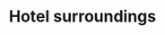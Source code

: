 ---
layout: "pages/okoli.njk"

title: 'Hotel surroundings'
description: 'The hotel surroundings offer trips, sports experiences and relaxation in nature. Discover tips for activities during your stay at Chateau Orlice.'
permalink: 'en/okoli-chateau-orlice/'

eleventyNavigation:
  key: Hotel surroundings
  parent: Services and experiences
  order: 700


landing:
  breadcrumbsHome: Home
  breadcrumbsCurrent: Hotel surroundings

  heading: Surroundings of<br>Chateau Orlice

  mouseIconAlt: Computer mouse icon

  imageUrl: /assets/images/surroundings/surroundings-1.jpg
  imageAlt: Hotel Chateau Orlice in winter


serviceInfo:
  topper: Outdoor activities
  heading: Enjoy your free time with outdoor activities

  text: The hotel offers bicycles and scooters for trips along the surrounding cycle paths. If you prefer calmer waters, you can rent a boat and enjoy romantic moments on the pond right next to Chateau Orlice. And for those seeking relaxation in the quiet of nature, we offer fishing – just cast your line and let your worries float away with the current.

  items:
    - title: Bikes and scooters

      imageUrl: /assets/images/surroundings/services/kolobezky.jpg
      imageAlt: Hotel guests on scooters

    - title: Boats

      imageUrl: /assets/images/surroundings/services/lodky.jpg
      imageAlt: Boats on the lake at Chateau Orlice

    - title: Fishing

      imageUrl: /assets/images/surroundings/services/rybareni.jpg
      imageAlt: Pond at Chateau Orlice

  cta: Price list of services

  backgroundAlt: Background with Chateau Orlice graphics


sport:
  topper: Sport
  heading: Sports experiences near the hotel

  imageUrl: /assets/images/surroundings/surroundings-2.jpg
  imageAlt: Golf course Dolní Dobrouč

  paragraphs:
    - text: There are countless opportunities for sports and exercise in the vicinity of the hotel – from cycling trips along mountain ridges to a relaxing round of golf in picturesque surroundings. At the reception, we will be happy to help you book tennis courts, squash courts or choose a suitable cycling route. The nearby sports complex also offers bowling, fitness, mini golf, and a water park for children and adults.

    - text: And if you're looking for a more leisurely pace, a bike ride through the countryside or golf with a view of the valley are the perfect choice.

  cta: Tips for trips


pricing:
  topper: Equipment
  heading: Equipment rental price list

  items: 
    - title: Bicycles

      rows:
        - cells:
          - text: Type
          - text: Price

        - cells:
          - text: Bicycle rental for 6 hours
          - text: 250 CZK

        - cells:
          - text: Bicycle rental for 6 hours or more
          - text: 350 CZK

    - title: Boats

      rows:
        - cells:
          - text: Type
          - text: Price

        - cells:
          - text: Boat rental for 45 minutes
          - text: 250 CZK

        - cells:
          - text: Boat rental for 60 minutes
          - text: 350 CZK

    - title: Fishing

      rows:
        - cells:
          - text: Type
          - text: Price

        - cells:
          - text: Rod rental for guests for 1 day
          - text: 350 CZK

        - cells:
          - text: Rod rental for visitors for 1 day
          - text: 500 CZK
---
